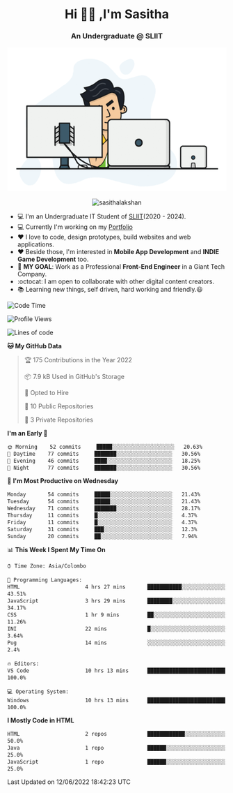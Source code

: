<h1 align="center">Hi 🙋‍♂️ ,I'm Sasitha</h1>
<!--<h3 align="center">💻An Passionate Junior Trainee Software Developer based on Sri Lanka</h3>-->

<h3 align="center">An Undergraduate @ SLIIT</h3>

<p align="center">
  <img width="540" height="330" src="https://github.com/SasithaLakshan/SasithaLakshan/blob/main/dev.gif">
</p>
<p align="center"> <img src="https://komarev.com/ghpvc/?username=sasithalakshan&label=Profile%20views&color=0e75b6&style=flat" alt="sasithalakshan" /> </p>

- :computer: I'm an Undergraduate IT Student of [SLIIT](https://www.sliit.lk)(2020 - 2024).
- :computer: Currently I'm working on my <a href="https://SasithaLakshan.github.io" target="_blank">Portfolio</a>
- :heart: I love to code, design prototypes, build websites and web applications.
- :heart: Beside those, I'm interested in **Mobile App Development** and **INDIE Game Development** too.
- :electric_plug: **MY GOAL**: Work as a Professional **Front-End Engineer** in a Giant Tech Company.
- :octocat: I am open to collaborate with other digital content creators.
- :books: Learning new things, self driven, hard working and friendly.:smiley:

<!-- <h3 align="left">Tech Stack I'm Using</h3> -->
<!--START_SECTION:waka-->
![Code Time](http://img.shields.io/badge/Code%20Time-0%20secs-blue)

![Profile Views](http://img.shields.io/badge/Profile%20Views-0-blue)

![Lines of code](https://img.shields.io/badge/From%20Hello%20World%20I%27ve%20Written-32%20Thousand%20lines%20of%20code-blue)

**🐱 My GitHub Data** 

> 🏆 175 Contributions in the Year 2022
 > 
> 📦 7.9 kB Used in GitHub's Storage 
 > 
> 💼 Opted to Hire
 > 
> 📜 10 Public Repositories 
 > 
> 🔑 3 Private Repositories  
 > 
**I'm an Early 🐤** 

```text
🌞 Morning    52 commits     █████░░░░░░░░░░░░░░░░░░░░   20.63% 
🌆 Daytime    77 commits     ███████░░░░░░░░░░░░░░░░░░   30.56% 
🌃 Evening    46 commits     ████░░░░░░░░░░░░░░░░░░░░░   18.25% 
🌙 Night      77 commits     ███████░░░░░░░░░░░░░░░░░░   30.56%

```
📅 **I'm Most Productive on Wednesday** 

```text
Monday       54 commits     █████░░░░░░░░░░░░░░░░░░░░   21.43% 
Tuesday      54 commits     █████░░░░░░░░░░░░░░░░░░░░   21.43% 
Wednesday    71 commits     ███████░░░░░░░░░░░░░░░░░░   28.17% 
Thursday     11 commits     █░░░░░░░░░░░░░░░░░░░░░░░░   4.37% 
Friday       11 commits     █░░░░░░░░░░░░░░░░░░░░░░░░   4.37% 
Saturday     31 commits     ███░░░░░░░░░░░░░░░░░░░░░░   12.3% 
Sunday       20 commits     ██░░░░░░░░░░░░░░░░░░░░░░░   7.94%

```


📊 **This Week I Spent My Time On** 

```text
⌚︎ Time Zone: Asia/Colombo

💬 Programming Languages: 
HTML                     4 hrs 27 mins       ███████████░░░░░░░░░░░░░░   43.51% 
JavaScript               3 hrs 29 mins       ████████░░░░░░░░░░░░░░░░░   34.17% 
CSS                      1 hr 9 mins         ██░░░░░░░░░░░░░░░░░░░░░░░   11.26% 
INI                      22 mins             █░░░░░░░░░░░░░░░░░░░░░░░░   3.64% 
Pug                      14 mins             ░░░░░░░░░░░░░░░░░░░░░░░░░   2.4%

🔥 Editors: 
VS Code                  10 hrs 13 mins      █████████████████████████   100.0%

💻 Operating System: 
Windows                  10 hrs 13 mins      █████████████████████████   100.0%

```

**I Mostly Code in HTML** 

```text
HTML                     2 repos             ████████████░░░░░░░░░░░░░   50.0% 
Java                     1 repo              ██████░░░░░░░░░░░░░░░░░░░   25.0% 
JavaScript               1 repo              ██████░░░░░░░░░░░░░░░░░░░   25.0%

```



 Last Updated on 12/06/2022 18:42:23 UTC
<!--END_SECTION:waka-->
